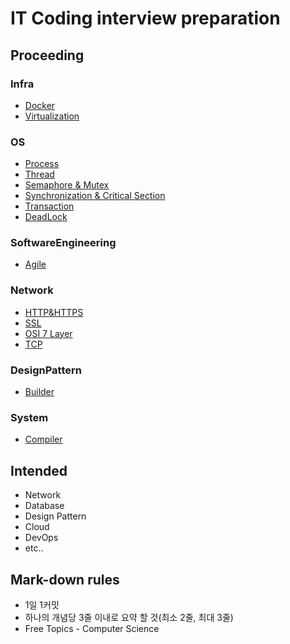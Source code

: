 # IT Coding interview preparation

## Proceeding
### Infra
- [Docker](/Infra/Docker.md)
- [Virtualization](Infra/Virtualization.md)

### OS
- [Process](/OS/Process.md)
- [Thread](/OS/Thread.md)
- [Semaphore & Mutex](/OS/Semaphore&Mutex.md)
- [Synchronization & Critical Section](/OS/Synchronization&CriticalSection.md)
- [Transaction](/OS/Transaction.md)
- [DeadLock](/OS/DeadLock.md)

### SoftwareEngineering
- [Agile](/SoftwareEngineering/Agile.md)

### Network
- [HTTP&HTTPS](/Network/HTTP&HTTPS.md)
- [SSL](/Network/SSL.md)
- [OSI 7 Layer](/Network/OSI_7_Layer.md)
- [TCP]()

### DesignPattern
- [Builder](/DesignPattern/Builder.md)

### System
- [Compiler](/System/Compiler.md)

## Intended
* Network
* Database
* Design Pattern
* Cloud
* DevOps
* etc..

## Mark-down rules

* 1일 1커밋
* 하나의 개념당 3줄 이내로 요약 할 것(최소 2줄, 최대 3줄)
* Free Topics - Computer Science
